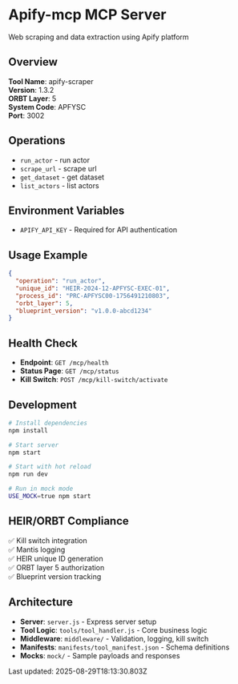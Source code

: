 # Apify-mcp MCP Server

Web scraping and data extraction using Apify platform

## Overview

**Tool Name**: apify-scraper  
**Version**: 1.3.2  
**ORBT Layer**: 5  
**System Code**: APFYSC  
**Port**: 3002

## Operations

- `run_actor` - run actor
- `scrape_url` - scrape url
- `get_dataset` - get dataset
- `list_actors` - list actors

## Environment Variables

- `APIFY_API_KEY` - Required for API authentication

## Usage Example

```json
{
  "operation": "run_actor",
  "unique_id": "HEIR-2024-12-APFYSC-EXEC-01",
  "process_id": "PRC-APFYSC00-1756491210803",
  "orbt_layer": 5,
  "blueprint_version": "v1.0.0-abcd1234"
}
```

## Health Check

- **Endpoint**: `GET /mcp/health`
- **Status Page**: `GET /mcp/status`
- **Kill Switch**: `POST /mcp/kill-switch/activate`

## Development

```bash
# Install dependencies
npm install

# Start server
npm start

# Start with hot reload
npm run dev

# Run in mock mode
USE_MOCK=true npm start
```

## HEIR/ORBT Compliance

✅ Kill switch integration  
✅ Mantis logging  
✅ HEIR unique ID generation  
✅ ORBT layer 5 authorization  
✅ Blueprint version tracking  

## Architecture

- **Server**: `server.js` - Express server setup
- **Tool Logic**: `tools/tool_handler.js` - Core business logic
- **Middleware**: `middleware/` - Validation, logging, kill switch
- **Manifests**: `manifests/tool_manifest.json` - Schema definitions
- **Mocks**: `mock/` - Sample payloads and responses

Last updated: 2025-08-29T18:13:30.803Z
